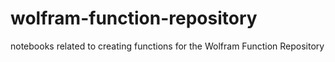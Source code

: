 # wolfram-function-repository
notebooks related to creating functions for the Wolfram Function Repository
